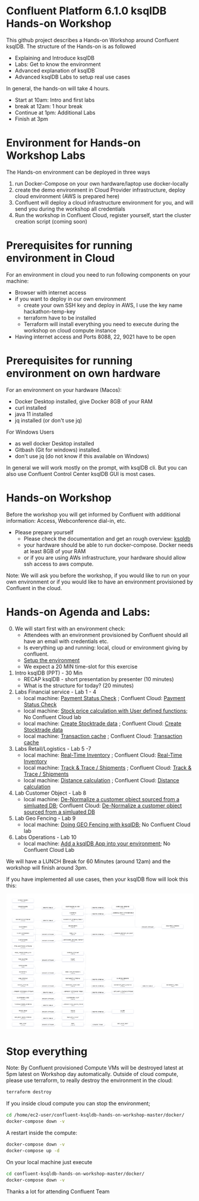 # Confluent Platform 6.1.0 ksqlDB Hands-on Workshop
This github project describes a Hands-on Workshop around Confluent ksqlDB. The structure of the Hands-on is as followed
  * Explaining and Introduce ksqlDB
  * Labs: Get to know the environment
  * Advanced explanation of ksqlDB
  * Advanced ksqlDB Labs to setup real use cases

In general, the hands-on will take 4 hours.

  * Start at 10am: Intro and first labs
  * break at 12am: 1 hour break
  * Continue at 1pm: Additional Labs
  * Finish at 3pm

# Environment for Hands-on Workshop Labs
The Hands-on environment can be deployed in three ways

  1. run Docker-Compose on your own hardware/laptop use docker-locally
  2. create the demo environment in Cloud Provider infrastructure, deploy cloud environment (AWS is prepared here)
  3. Confluent will deploy a cloud infrastructure environment for you, and will send you during the workshop all credentials
  4. Run the workshop in Confluent Cloud, register yourself, start the cluster creation script (coming soon)

# Prerequisites for running environment in Cloud
For an environment in cloud you need to run following components on your machine:

  * Browser with internet access
  * if you want to deploy in our own environment
     * create your own SSH key and deploy in AWS, I use the key name hackathon-temp-key
     * terraform have to be installed
     * Terraform will install everything you need to execute during the workshop on cloud compute instance
  * Having internet access and Ports 8088, 22, 9021 have to be open

# Prerequisites for running environment on own hardware
For an environment on your hardware (Macos):
  * Docker Desktop installed, give Docker 8GB of your RAM
  * curl installed
  * java 11 installed
  * jq installed (or don't use jq)

For Windows Users
  * as well docker Desktop installed
  * Gitbash (Git for windows) installed.
  * don't use jq (do not know if this available on Windows)

In general we will work mostly on the prompt, with ksqlDB cli. But you can also use Confluent Control Center ksqlDB GUI is most cases.

# Hands-on Workshop
Before the workshop you will get informed by Confluent with additional information: Access, Webconference dial-in, etc.

  * Please prepare yourself
     * Please check the documentation and get an rough overview: [ksqldb](https://www.confluent.io/product/ksql/)
     * your hardware should be able to run docker-compose. Docker needs at least 8GB of your RAM
     * or if you are using AWs infrastructure, your hardware should allow ssh access to aws compute.

Note:
We will ask you before the workshop, if you would like to run on your own environment or if you would like to have an environment provisioned by Confluent in the cloud.

# Hands-on Agenda and Labs:
0. We will start first with an environment check:
    * Attendees with an environment provisioned by Confluent should all have an email with credentials etc.
    * Is everything up and running: local, cloud or environment giving by confluent.
    * [Setup the environment](labs/00_Setup-Env.md)
    * We expect a 20 MIN time-slot for this exercise
1. Intro ksqlDB (PPT) - 30 Min
    * RECAP ksqlDB - short presentation by presenter (10 minutes)
    * What is the structure for today? (20 minutes)
2. Labs Financial service - Lab 1 - 4
    * local machine: [Payment Status Check](labs/01_usecase_finserv_1.md)   ; Confluent Cloud: [Payment Status Check](labs/01_usecase_finserv_1-ccloud.md)
    * local machine: [Stock price calculation with User defined functions](labs/02_usecase_finserv_2.md); No Confluent Cloud lab
    * local machine: [Create Stocktrade data](labs/03_usecase_finserv_3.md) ; Confluent Cloud: [Create Stocktrade data](labs/03_usecase_finserv_3-ccloud.md)
    * local machine: [Transaction cache](/labs/04_usecase_finserv_4.md)     ; Confluent Cloud: [Transaction cache](/labs/04_usecase_finserv_4-ccloud.md)
3. Labs Retail/Logistics - Lab 5 -7
    * local machine: [Real-Time Inventory](labs/05_usecase_realtime_inventory.md) ; Confluent Cloud: [Real-Time Inventory](labs/05_usecase_realtime_inventory-ccloud.md)
    * local machine: [Track & Trace / Shipments](labs/06_usecase_track-and-trace.md)  ; Confluent Cloud: [Track & Trace / Shipments](labs/06_usecase_track-and-trace-ccloud.md)
    * local machine: [Distance calculation](labs/07_usecase_distance.md)  ; Confluent Cloud: [Distance calculation](labs/07_usecase_distance-ccloud.md)
4. Lab Customer Object - Lab 8
    * local machine: [De-Normalize a customer object sourced from a simluated DB](labs/08_customer_object.md); Confluent Cloud: [De-Normalize a customer object sourced from a simluated DB](labs/08_customer_object-ccloud.md)
5. Lab Geo Fencing - Lab 9
    * local machine: [Doing GEO Fencing with ksqlDB](labs/09_geofencing.md); No Confluent Cloud lab
6. Labs Operations - Lab 10
    * local machine: [Add a ksqlDB App into your environment](labs/10_ksqldb_operations.md); No Confluent Cloud Lab

We will have a LUNCH Break for 60 Minutes (around 12am) and the workshop will finish around 3pm.

If you have implemented all use cases, then your ksqlDB flow will look this this:

![all ksqlDB use cases as flow](labs/img/ksqldb_flow.png)

# Stop everything
Note: By Confluent provisioned Compute VMs will be destroyed latest at 5pm latest on Workshop day automatically. Outside of cloud compute, please use terraform, to really destroy the environment in the cloud:
```bash
terraform destroy
```
If you inside cloud compute you can stop the environment;
```bash
cd /home/ec2-user/confluent-ksqldb-hands-on-workshop-master/docker/
docker-compose down -v
```
A restart inside the compute:
```bash
docker-compose down -v
docker-compose up -d
```
On your local machine just execute
```bash
cd confluent-ksqldb-hands-on-workshop-master/docker/
docker-compose down -v
```

Thanks a lot for attending
Confluent Team
